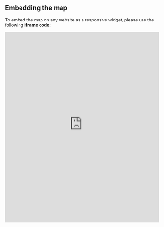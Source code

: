 ## Embedding the map

To embed the map on any website as a responsive widget, please use the following **iframe code**:

<iframe title="Euranet Map" aria-label="Map" id="euranet-map-broadband-internet-coverage-in-the-eu" src="https://map-broadband-internet-coverage.vercel.app//" scrolling="no" frameborder="0"style="width: 0; min-width: 100% !important; border: none;" height="624"></iframe><script type="text/javascript">window.addEventListener("message",e=>{if("https://map-broadband-internet-coverage.vercel.app/"!==e.origin)return;let t=e.data;if(t.height){document.getElementById("euranet-map-broadband-internet-coverage-in-the-eu").height=t.height+"px"}},!1)</script>
